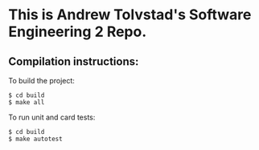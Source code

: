 This is Andrew Tolvstad's Software Engineering 2 Repo.
======================================================

Compilation instructions:
-------------------------

To build the project:

```
$ cd build
$ make all
```

To run unit and card tests:

```
$ cd build
$ make autotest
```
